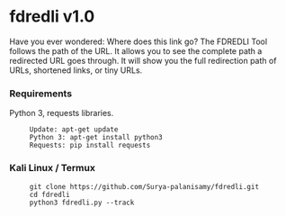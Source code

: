 # fdredli v1.0
Have you ever wondered: Where does this link go? The FDREDLI Tool follows the path of the URL. It allows you to see the complete path a redirected URL goes  through. It will show you the full redirection path of URLs, shortened links, or tiny URLs.
### Requirements
Python 3, requests libraries.
```
     Update: apt-get update
     Python 3: apt-get install python3
     Requests: pip install requests
```
### Kali Linux / Termux
```
     git clone https://github.com/Surya-palanisamy/fdredli.git
     cd fdredli
     python3 fdredli.py --track
```
